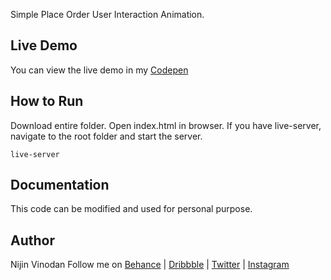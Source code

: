 
Simple Place Order User Interaction Animation.

## Live Demo

You can view the live demo in my <a href = "https://codepen.io/nijinvinodan/pen/xxZQajq">Codepen</a> 

## How to Run

Download entire folder. Open index.html in browser.
If you have live-server, navigate to the root folder and start the server.

```
live-server
```

## Documentation
This code can be modified and used for personal purpose.

## Author
Nijin Vinodan
Follow me on <a href = "https://www.behance.net/nijinvinodan">Behance</a> | <a href = "https://dribbble.com/nijinvinodan">Dribbble</a> | <a href = "https://twitter.com/nijinvinod">Twitter</a> | <a href = "https://www.instagram.com/nijinsdesigns/">Instagram</a>